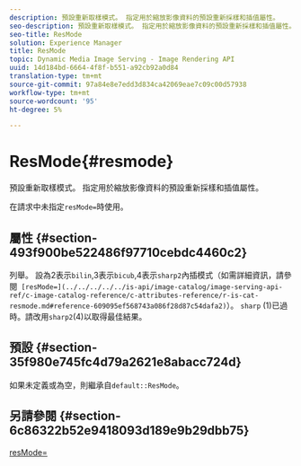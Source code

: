 ```yaml
---
description: 預設重新取樣模式。 指定用於縮放影像資料的預設重新採樣和插值屬性。
seo-description: 預設重新取樣模式。 指定用於縮放影像資料的預設重新採樣和插值屬性。
seo-title: ResMode
solution: Experience Manager
title: ResMode
topic: Dynamic Media Image Serving - Image Rendering API
uuid: 14d184bd-6664-4f8f-b551-a92cb92a0d84
translation-type: tm+mt
source-git-commit: 97a84e8e7edd3d834ca42069eae7c09c00d57938
workflow-type: tm+mt
source-wordcount: '95'
ht-degree: 5%

---
```



# ResMode{#resmode}

預設重新取樣模式。 指定用於縮放影像資料的預設重新採樣和插值屬性。

在請求中未指定`resMode=`時使用。

## 屬性 {#section-493f900be522486f97710cebdc4460c2}

列舉。 設為2表示`bilin`,3表示`bicub`,4表示`sharp2`內插模式（如需詳細資訊，請參閱` [resMode=](../../../../../is-api/image-catalog/image-serving-api-ref/c-image-catalog-reference/c-attributes-reference/r-is-cat-resmode.md#reference-609095ef568743a086f28d87c54dafa2)`）。 `sharp` (1)已過時。請改用`sharp2`(4)以取得最佳結果。

## 預設 {#section-35f980e745fc4d79a2621e8abacc724d}

如果未定義或為空，則繼承自`default::ResMode`。

## 另請參閱 {#section-6c86322b52e9418093d189e9b29dbb75}

[resMode=](../../../../../is-api/image-catalog/image-serving-api-ref/c-image-catalog-reference/c-attributes-reference/r-is-cat-resmode.md#reference-609095ef568743a086f28d87c54dafa2)
